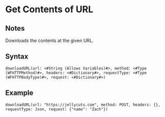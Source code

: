 # Get Contents of URL
## Notes
Downloads the contents at the given URL.
## Syntax
```
downloadURL(url: <#String (Allows Variables)#>, method: <#Type (WFHTTPMethod)#>, headers: <#Dictionary#>, requestType: <#Type (WFHTTPBodyType)#>, request: <#Dictionary#>)
```
## Example
```
downloadURL(url: "https://jellycuts.com", method: POST, headers: {}, requestType: Json, request: {"name": "Zach"})
```
